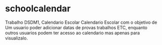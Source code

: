 # schoolcalendar
Trabalho DSDM1, Calendario Escolar
Calendario Escolar com o objetivo de Um usuario poder adicionar datas de provas trabalhos ETC, enquanto outros usuarios podem ter acesso ao calendario mas apenas para visualizalo.
